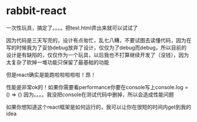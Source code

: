 # rabbit-react

一次性玩具，搞定了。。。。把test.html弄出来就可以试试了

因为代码是三天写完的，设计有点匆忙，乱七八糟，不要试图去读懂代码，因为在写的时候我为了妥协debug放弃了设计，仅仅为了debug而debug，所以目前的设计是有缺陷的，仅仅作为一个玩具，以后我也不打算继续开发了（没钱），因为太复杂了砍掉一堆功能只保留了最基础的功能

但是react确实是能跑啦啦啦啦啦！昂！

性能是非常ok的！如果你需要看performance你要在console写上console.log = () => {}
因为。。。。我没把console在测试代码中删掉，所以会造成性能问题

如果你想知道这个react框架是如何运行的，我可以让你在很短的时间内get到我的idea
